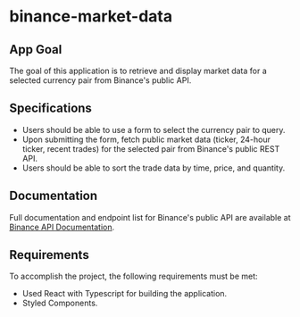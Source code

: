 # binance-market-data

## App Goal
The goal of this application is to retrieve and display market data for a selected currency pair from Binance's public API.

## Specifications
- Users should be able to use a form to select the currency pair to query.
- Upon submitting the form, fetch public market data (ticker, 24-hour ticker, recent trades) for the selected pair from Binance's public REST API.
- Users should be able to sort the trade data by time, price, and quantity.

## Documentation
Full documentation and endpoint list for Binance's public API are available at [Binance API Documentation](https://binance-docs.github.io/apidocs/spot/en/#change-log).

## Requirements
To accomplish the project, the following requirements must be met:
- Used React with Typescript for building the application.
- Styled Components.

